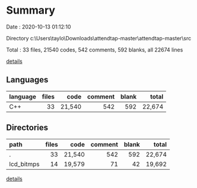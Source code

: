 # Summary

Date : 2020-10-13 01:12:10

Directory c:\Users\taylo\Downloads\attendtap-master\attendtap-master\src

Total : 33 files,  21540 codes, 542 comments, 592 blanks, all 22674 lines

[details](details.md)

## Languages
| language | files | code | comment | blank | total |
| :--- | ---: | ---: | ---: | ---: | ---: |
| C++ | 33 | 21,540 | 542 | 592 | 22,674 |

## Directories
| path | files | code | comment | blank | total |
| :--- | ---: | ---: | ---: | ---: | ---: |
| . | 33 | 21,540 | 542 | 592 | 22,674 |
| lcd_bitmps | 14 | 19,579 | 71 | 42 | 19,692 |

[details](details.md)